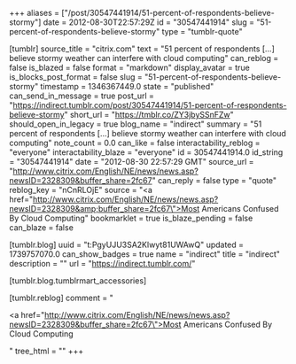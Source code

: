 +++
aliases = ["/post/30547441914/51-percent-of-respondents-believe-stormy"]
date = 2012-08-30T22:57:29Z
id = "30547441914"
slug = "51-percent-of-respondents-believe-stormy"
type = "tumblr-quote"

[tumblr]
source_title = "citrix.com"
text = "51 percent of respondents […] believe stormy weather can interfere with cloud computing"
can_reblog = false
is_blazed = false
format = "markdown"
display_avatar = true
is_blocks_post_format = false
slug = "51-percent-of-respondents-believe-stormy"
timestamp = 1346367449.0
state = "published"
can_send_in_message = true
post_url = "https://indirect.tumblr.com/post/30547441914/51-percent-of-respondents-believe-stormy"
short_url = "https://tmblr.co/ZY3jbySSnFZw"
should_open_in_legacy = true
blog_name = "indirect"
summary = "51 percent of respondents […] believe stormy weather can interfere with cloud computing"
note_count = 0.0
can_like = false
interactability_reblog = "everyone"
interactability_blaze = "everyone"
id = 30547441914.0
id_string = "30547441914"
date = "2012-08-30 22:57:29 GMT"
source_url = "http://www.citrix.com/English/NE/news/news.asp?newsID=2328309&buffer_share=2fc67"
can_reply = false
type = "quote"
reblog_key = "nCnRLOjE"
source = "<a href=\"http://www.citrix.com/English/NE/news/news.asp?newsID=2328309&amp;buffer_share=2fc67\">Most Americans Confused By Cloud Computing</a>"
bookmarklet = true
is_blaze_pending = false
can_blaze = false

[tumblr.blog]
uuid = "t:PgyUJU3SA2Klwyt81UWAwQ"
updated = 1739757070.0
can_show_badges = true
name = "indirect"
title = "indirect"
description = ""
url = "https://indirect.tumblr.com/"

[tumblr.blog.tumblrmart_accessories]

[tumblr.reblog]
comment = "<p><a href=\"http://www.citrix.com/English/NE/news/news.asp?newsID=2328309&buffer_share=2fc67\">Most Americans Confused By Cloud Computing</a></p>"
tree_html = ""
+++

